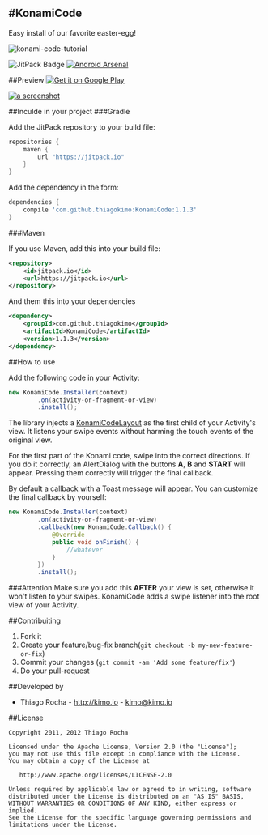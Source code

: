 #KonamiCode
---
Easy install of our favorite easter-egg!

![konami-code-tutorial](http://choconatos.com/home/wp-content/uploads/2013/11/Konami-Code.jpg)

![JitPack Badge](https://img.shields.io/github/release/thiagokimo/KonamiCode.svg?label=JitPack)
[![Android Arsenal](https://img.shields.io/badge/Android%20Arsenal-KonamiCode-green.svg?style=flat)](https://android-arsenal.com/details/1/2202)

##Preview
[![Get it on Google Play](http://www.android.com/images/brand/get_it_on_play_logo_small.png)](https://play.google.com/store/apps/details?id=io.kimo.konami)

[![a screenshot](https://raw.githubusercontent.com/thiagokimo/KonamiCode/master/assets/konami-code-screenshot.png)](https://youtu.be/vIRdoI-V-Pk)


##Inculde in your project
###Gradle

Add the JitPack repository to your build file:

``` groovy
repositories {
    maven {
	    url "https://jitpack.io"
	}
}
```

Add the dependency in the form:

```groovy
dependencies {
    compile 'com.github.thiagokimo:KonamiCode:1.1.3'
}
```

###Maven

If you use Maven, add this into your build file:

``` xml
<repository>
    <id>jitpack.io</id>
	<url>https://jitpack.io</url>
</repository>
```

And them this into your dependencies
``` xml
<dependency>
    <groupId>com.github.thiagokimo</groupId>
    <artifactId>KonamiCode</artifactId>
	<version>1.1.3</version>
</dependency>
```
##How to use

Add the following code in your Activity:

``` java
new KonamiCode.Installer(context)
        .on(activity-or-fragment-or-view)
        .install();
```

The library injects a [KonamiCodeLayout](https://github.com/thiagokimo/KonamiCode/blob/master/library/src/main/java/io/kimo/konamicode/KonamiCodeLayout.java) as the first child of your Activity's view. It listens your swipe events without harming
 the touch events of the original view.

For the first part of the Konami code, swipe into the correct directions. If you do it correctly,
an AlertDialog with the buttons **A**, **B** and **START** will appear. Pressing them correctly will
trigger the final callback.

By default a callback with a Toast message will appear. You can customize the final callback by yourself:

``` java
new KonamiCode.Installer(context)
        .on(activity-or-fragment-or-view)
        .callback(new KonamiCode.Callback() {
            @Override
            public void onFinish() {
                //whatever
            }
        })
        .install();
```

###Attention
Make sure you add this **AFTER** your view is set, otherwise it won't listen to your swipes. KonamiCode adds a swipe listener into the root view of your Activity.

##Contribuiting

1. Fork it
2. Create your feature/bug-fix branch(`git checkout -b my-new-feature-or-fix`)
3. Commit your changes (`git commit -am 'Add some feature/fix'`)
4. Do your pull-request

##Developed by

* Thiago Rocha - http://kimo.io - <kimo@kimo.io>

##License

    Copyright 2011, 2012 Thiago Rocha

    Licensed under the Apache License, Version 2.0 (the "License");
    you may not use this file except in compliance with the License.
    You may obtain a copy of the License at

       http://www.apache.org/licenses/LICENSE-2.0

    Unless required by applicable law or agreed to in writing, software
    distributed under the License is distributed on an "AS IS" BASIS,
    WITHOUT WARRANTIES OR CONDITIONS OF ANY KIND, either express or implied.
    See the License for the specific language governing permissions and
    limitations under the License.
